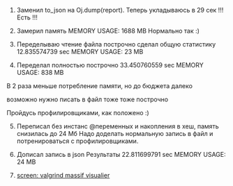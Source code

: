1. Заменил to_json на Oj.dump(report).
  Теперь укладываюсь в 29 сек !!! Есть !!!

2. Замерил память
  MEMORY USAGE: 1688 MB
  Нормально так :)

3. Переделываю чтение файла построчно
    сделал общую статистику
    12.835574739 sec
    MEMORY USAGE: 23 MB

4. Переделал полностью построчно
  33.450760559 sec
  MEMORY USAGE: 838 MB

  В 2 раза меньше потребление памяти, но до бюджета далеко

  возможно нужно писать в файл тоже тоже построчно

  Пройдусь профилировщиками, как положено :)

5. Переписал без инстанс @переменных и накопления в хеш, память снизилась до 24 Мб
  Надо доделать нормальную запись в файл и потренироваться с профилировщиками.

6. Дописал запись в json
  Результаты
  22.811699791 sec
  MEMORY USAGE: 24 MB

7. [screen: valgrind massif visualier](https://monosnap.com/direct/csQnUEjdhFHvjEMIIGa3mxrOuaaGF0)
